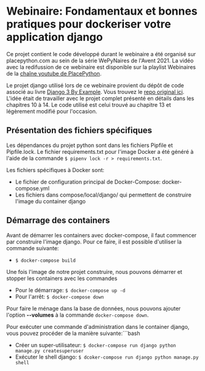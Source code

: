 # Webinaire: Fondamentaux et bonnes pratiques pour dockeriser votre application django

Ce projet contient le code développé durant le webinaire a été organisé sur 
placepython.com au sein de la série WePyNaires de l'Avent 2021. La vidéo avec
la redifussion de ce webinaire est disponible sur la playlist Webinaires de la
[chaîne youtube de PlacePython](https://www.youtube.com/playlist?list=PLwMb0z7bJHmw-3q2G02CD2Pe9UedwPHEt).

Le projet django utilisé lors de ce webinaire provient du dépôt de code associé
au livre [Django 3 By Example](https://www.packtpub.com/product/django-3-by-example-third-edition/9781838981952). Vous trouvez le [repo original ici](https://github.com/PacktPublishing/Django-3-by-Example). L'idée était
de travailler avec le projet complet présenté en détails dans les chapitres 10
à 14. Le code utilisé est celui trouvé au chapitre 13 et légèrement modifié
pour l'occasion.

## Présentation des fichiers spécifiques

Les dépendances du projet python sont dans les fichiers Pipfile et Pipfile.lock.
Le fichier requirements.txt pour l'image Docker a été généré à l'aide de la
commande `$ pipenv lock -r > requirements.txt`.

Les fichiers spécifiques à Docker sont:
- Le fichier de configuration principal de Docker-Compose: docker-compose.yml
- Les fichiers dans compose/local/django/ qui permettent de construire l'image du container django

## Démarrage des containers

Avant de démarrer les containers avec docker-compose, il faut commencer par 
construire l'image django. Pour ce faire, il est possible d'utiliser la commande
suivante:
- `$ docker-compose build`

Une fois l'image de notre projet construire, nous pouvons démarrer et stopper
les containers avec les commandes
- Pour le démarrage: `$ docker-compose up -d`
- Pour l'arrêt: `$ docker-compose down`

Pour faire le ménage dans la base de données, nous pouvons ajouter l'option **--volumes**
à la commande `docker-compose down`.

Pour exécuter une commande d'administration dans le container django, vous pouvez
procéder de la manière suivante:```bash
- Créer un super-utilisateur: `$ docker-compose run django python manage.py createsuperuser`
- Exécuter le shell django: `$ dcoker-compose run django python manage.py shell`
